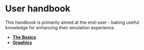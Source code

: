 # User handbook

This handbook is primarily aimed at the end-user - baking useful knowledge for enhancing their emulation experience.

- **[The Basics](docs/Basics.md)**
- **[Graphics](user/Graphics.md)**

